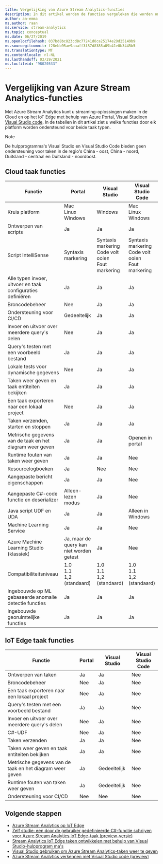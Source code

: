 ```yaml
---
title: Vergelijking van Azure Stream Analytics-functies
description: In dit artikel worden de functies vergeleken die worden ondersteund voor Azure Stream Analytics Cloud-en IoT Edge-taken in de Azure Portal, Visual Studio en Visual Studio code.
author: an-emma
ms.author: raan
ms.service: stream-analytics
ms.topic: conceptual
ms.date: 06/27/2019
ms.openlocfilehash: 037bd8bc823cd8c77241d0ca25174e29d25149b9
ms.sourcegitcommit: f28ebb95ae9aaaff3f87d8388a09b41e0b3445b5
ms.translationtype: MT
ms.contentlocale: nl-NL
ms.lasthandoff: 03/29/2021
ms.locfileid: "98020533"
---
```

# <a name="azure-stream-analytics-feature-comparison"></a>Vergelijking van Azure Stream Analytics-functies

Met Azure Stream Analytics kunt u streaming-oplossingen maken in de Cloud en op het IoT Edge met behulp van [Azure Portal](stream-analytics-quick-create-portal.md), [Visual Studio](stream-analytics-quick-create-vs.md)en [Visual Studio code](quick-create-visual-studio-code.md). In de tabellen in dit artikel ziet u welke functies door elk platform worden ondersteund voor beide taak typen.

> [!NOTE]
> De hulpprogramma's Visual Studio en Visual Studio Code bieden geen ondersteuning voor taken in de regio's China - oost, China - noord, Duitsland - centraal en Duitsland - noordoost.

## <a name="cloud-job-features"></a>Cloud taak functies


|Functie  |Portal  |Visual Studio  |Visual Studio Code  |
|---------|---------|---------|---------|
|Kruis platform     |Mac</br>Linux</br>Windows         |Windows        |Mac</br>Linux</br>Windows          |
|Ontwerpen van scripts     |Ja         |Ja         |Ja         |
|Script IntelliSense     |Syntaxis markering         |Syntaxis markering</br>Code volt ooien</br>Fout markering         |Syntaxis markering</br>Code volt ooien</br>Fout markering         |
|Alle typen invoer, uitvoer en taak configuraties definiëren     |Ja         |Ja         |Ja         |
|Broncodebeheer     |Nee         |Ja         |Ja         |
|Ondersteuning voor CI/CD     |Gedeeltelijk         |Ja         |Ja         |
|Invoer en uitvoer over meerdere query's delen     |Nee         |Ja         |Ja         |
|Query's testen met een voorbeeld bestand     |Ja         |Ja        |Ja         |
|Lokale tests voor dynamische gegevens     |Nee         |Ja       |Ja      |
|Taken weer geven en taak entiteiten bekijken     |Ja         |Ja        |Ja         |
|Een taak exporteren naar een lokaal project     |Nee         |Ja         |Ja         |
|Taken verzenden, starten en stoppen     |Ja         |Ja         |Ja         |
|Metrische gegevens van de taak en het diagram weer geven     |Ja         |Ja         |Openen in portal         |
|Runtime fouten van taken weer geven     |Ja         |Ja         |Nee         |
|Resourcelogboeken     |Ja         |Nee         |Nee         |
|Aangepaste bericht eigenschappen     |Ja         |Ja         |Nee       |
|Aangepaste C#-code functie en deserializer|Alleen-lezen modus|Ja|Nee|
|Java script UDF en UDA     |Ja         |Ja         |Alleen in Windows         |
|Machine Learning Service     |Ja        |Ja         |Nee         |
|Azure Machine Learning Studio (klassiek)|Ja, maar de query kan niet worden getest        |Ja |Nee         |
|Compatibiliteitsniveau     |1.0</br>1.1</br>1,2 (standaard)         |1.0</br>1.1</br>1,2 (standaard)           |1.0</br>1.1</br>1,2 (standaard)           |
|Ingebouwde op ML gebaseerde anomalie detectie functies     |Ja         |Ja         |Ja         |
|Ingebouwde georuimtelijke functies     |Ja         |Ja         |Ja         |



## <a name="iot-edge-job-features"></a>IoT Edge taak functies

|Functie  |Portal  |Visual Studio  |Visual Studio Code  |
|---------|---------|---------|---------|
|Ontwerpen van taken     |Ja         |Ja         |Nee         |
|Broncodebeheer     |Nee         |Ja         |Nee         |
|Een taak exporteren naar een lokaal project     |Nee         |Ja         |Nee         |
|Query's testen met een voorbeeld bestand     |Ja         |Ja         |Nee         |
|Invoer en uitvoer over meerdere query's delen     |Nee         |Ja         |Nee         |
|C#-UDF     |Nee         |Ja         |Nee         |
|Taken verzenden     |Ja         |Ja         |Nee         |
|Taken weer geven en taak entiteiten bekijken     |Ja         |Ja         |Nee         |
|Metrische gegevens van de taak en het diagram weer geven     |Ja         |Gedeeltelijk         |Nee         |
|Runtime fouten van taken weer geven     |Ja         |Gedeeltelijk         |Nee         |
|Ondersteuning voor CI/CD     |Nee         |Nee         |Nee         |


## <a name="next-steps"></a>Volgende stappen

* [Azure Stream Analytics op IoT Edge](stream-analytics-edge.md)
* [Zelf studie: een door de gebruiker gedefinieerde C#-functie schrijven voor Azure Stream Analytics IoT Edge-taak (preview-versie)](stream-analytics-edge-csharp-udf.md)
* [Stream Analytics IoT Edge taken ontwikkelen met behulp van Visual Studio-hulpprogram ma's](stream-analytics-tools-for-visual-studio-edge-jobs.md)
* [Visual Studio gebruiken om Azure Stream Analytics-taken weer te geven](stream-analytics-vs-tools.md)
* [Azure Stream Analytics verkennen met Visual Studio code (preview)](visual-studio-code-explore-jobs.md)



